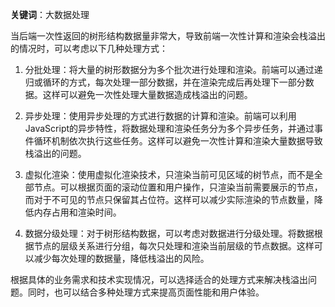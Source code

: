 **关键词**：大数据处理

当后端一次性返回的树形结构数据量非常大，导致前端一次性计算和渲染会栈溢出的情况时，可以考虑以下几种处理方式：

1. 分批处理：将大量的树形数据分为多个批次进行处理和渲染。前端可以通过递归或循环的方式，每次处理一部分数据，并在渲染完成后再处理下一部分数据。这样可以避免一次性处理大量数据造成栈溢出的问题。

2. 异步处理：使用异步处理的方式进行数据的计算和渲染。前端可以利用JavaScript的异步特性，将数据处理和渲染任务分为多个异步任务，并通过事件循环机制依次执行这些任务。这样可以避免一次性计算和渲染大量数据导致栈溢出的问题。

3. 虚拟化渲染：使用虚拟化渲染技术，只渲染当前可见区域的树节点，而不是全部节点。可以根据页面的滚动位置和用户操作，只渲染当前需要展示的节点，而对于不可见的节点只保留其占位符。这样可以减少实际渲染的节点数量，降低内存占用和渲染时间。

4. 数据分级处理：对于树形结构数据，可以考虑对数据进行分级处理。将数据根据节点的层级关系进行分组，每次只处理和渲染当前层级的节点数据。这样可以减少每次处理的数据量，降低栈溢出的风险。

根据具体的业务需求和技术实现情况，可以选择适合的处理方式来解决栈溢出问题。同时，也可以结合多种处理方式来提高页面性能和用户体验。
